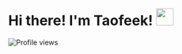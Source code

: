 # Hi there! I'm Taofeek! <img src="https://raw.githubusercontent.com/MartinHeinz/MartinHeinz/master/wave.gif" width="35px">

![Profile views](https://komarev.com/ghpvc/?username=IbroTao&color=blue)



